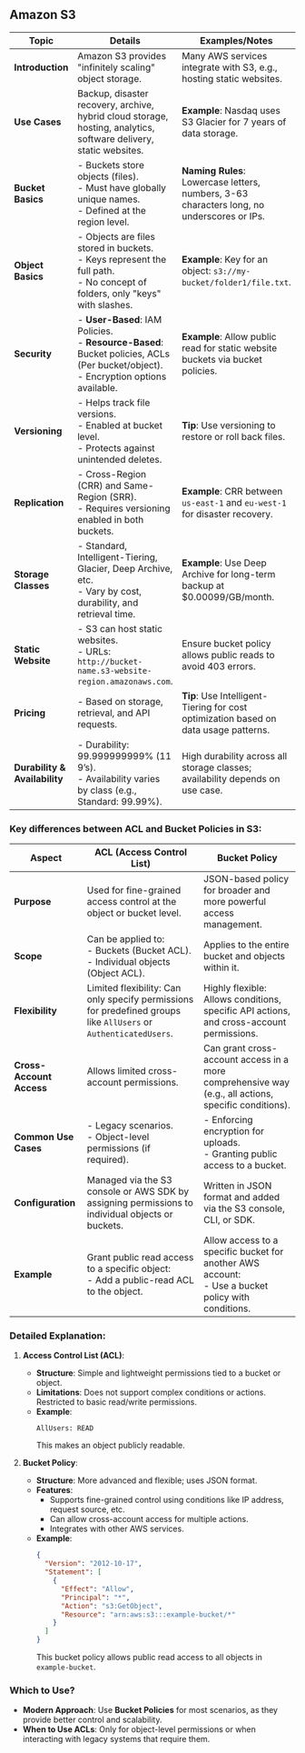 ## Amazon S3

| **Topic**               | **Details**                                                                                                                                      | **Examples/Notes**                                                                                 |
|--------------------------|--------------------------------------------------------------------------------------------------------------------------------------------------|----------------------------------------------------------------------------------------------------|
| **Introduction**        | Amazon S3 provides "infinitely scaling" object storage.                                                                                         | Many AWS services integrate with S3, e.g., hosting static websites.                              |
| **Use Cases**           | Backup, disaster recovery, archive, hybrid cloud storage, hosting, analytics, software delivery, static websites.                              | **Example**: Nasdaq uses S3 Glacier for 7 years of data storage.                                 |
| **Bucket Basics**       | - Buckets store objects (files). <br> - Must have globally unique names. <br> - Defined at the region level.                                     | **Naming Rules**: Lowercase letters, numbers, 3-63 characters long, no underscores or IPs.       |
| **Object Basics**       | - Objects are files stored in buckets. <br> - Keys represent the full path. <br> - No concept of folders, only "keys" with slashes.             | **Example**: Key for an object: `s3://my-bucket/folder1/file.txt`.                               |
| **Security**            | - **User-Based**: IAM Policies. <br> - **Resource-Based**: Bucket policies, ACLs (Per bucket/object). <br> - Encryption options available.                         | **Example**: Allow public read for static website buckets via bucket policies.                   |
| **Versioning**          | - Helps track file versions. <br> - Enabled at bucket level. <br> - Protects against unintended deletes.                                        | **Tip**: Use versioning to restore or roll back files.                                            |
| **Replication**         | - Cross-Region (CRR) and Same-Region (SRR). <br> - Requires versioning enabled in both buckets.                                                 | **Example**: CRR between `us-east-1` and `eu-west-1` for disaster recovery.                      |
| **Storage Classes**     | - Standard, Intelligent-Tiering, Glacier, Deep Archive, etc. <br> - Vary by cost, durability, and retrieval time.                               | **Example**: Use Deep Archive for long-term backup at $0.00099/GB/month.                         |
| **Static Website**      | - S3 can host static websites. <br> - URLs: `http://bucket-name.s3-website-region.amazonaws.com`.                                                | Ensure bucket policy allows public reads to avoid 403 errors.                                    |
| **Pricing**             | - Based on storage, retrieval, and API requests.                                                                                               | **Tip**: Use Intelligent-Tiering for cost optimization based on data usage patterns.             |
| **Durability & Availability** | - Durability: 99.999999999% (11 9’s). <br> - Availability varies by class (e.g., Standard: 99.99%).                                         | High durability across all storage classes; availability depends on use case.                    | 

### **Key differences** between **ACL** and **Bucket Policies** in S3:

| **Aspect**             | **ACL (Access Control List)**                                                                                          | **Bucket Policy**                                                                                      |
|------------------------|------------------------------------------------------------------------------------------------------------------------|--------------------------------------------------------------------------------------------------------|
| **Purpose**            | Used for fine-grained access control at the object or bucket level.                                                    | JSON-based policy for broader and more powerful access management.                                    |
| **Scope**              | Can be applied to: <br> - Buckets (Bucket ACL). <br> - Individual objects (Object ACL).                                | Applies to the entire bucket and objects within it.                                                   |
| **Flexibility**        | Limited flexibility: Can only specify permissions for predefined groups like `AllUsers` or `AuthenticatedUsers`.       | Highly flexible: Allows conditions, specific API actions, and cross-account permissions.              |
| **Cross-Account Access** | Allows limited cross-account permissions.                                                                             | Can grant cross-account access in a more comprehensive way (e.g., all actions, specific conditions).  |
| **Common Use Cases**   | - Legacy scenarios. <br> - Object-level permissions (if required).                                                     | - Enforcing encryption for uploads. <br> - Granting public access to a bucket.                        |
| **Configuration**      | Managed via the S3 console or AWS SDK by assigning permissions to individual objects or buckets.                       | Written in JSON format and added via the S3 console, CLI, or SDK.                                     |
| **Example**            | Grant public read access to a specific object: <br> - Add a public-read ACL to the object.                             | Allow access to a specific bucket for another AWS account: <br> - Use a bucket policy with conditions.|

### **Detailed Explanation:**

1. **Access Control List (ACL)**:
   - **Structure**: Simple and lightweight permissions tied to a bucket or object.
   - **Limitations**: Does not support complex conditions or actions. Restricted to basic read/write permissions.
   - **Example**:
     ```plaintext
     AllUsers: READ
     ```
     This makes an object publicly readable.

2. **Bucket Policy**:
   - **Structure**: More advanced and flexible; uses JSON format.
   - **Features**:
     - Supports fine-grained control using conditions like IP address, request source, etc.
     - Can allow cross-account access for multiple actions.
     - Integrates with other AWS services.
   - **Example**:
     ```json
     {
       "Version": "2012-10-17",
       "Statement": [
         {
           "Effect": "Allow",
           "Principal": "*",
           "Action": "s3:GetObject",
           "Resource": "arn:aws:s3:::example-bucket/*"
         }
       ]
     }
     ```
     This bucket policy allows public read access to all objects in `example-bucket`.

### **Which to Use?**
- **Modern Approach**: Use **Bucket Policies** for most scenarios, as they provide better control and scalability.
- **When to Use ACLs**: Only for object-level permissions or when interacting with legacy systems that require them. 